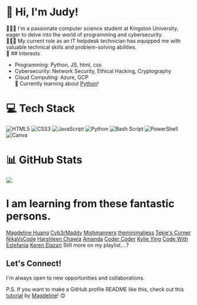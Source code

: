 # 👋 Hi, I'm Judy!
👩🏻‍💻 I'm a passionate computer science student at Kingston University, eager to delve into the world of programming and cybersecurity.<br>
👩🏻‍🎓 My current role as an IT helpdesk technician has equipped me with valuable technical skills and problem-solving abilities.<br/>
🎨 ## Interests
* Programming: Python, JS, html, css<br/>
* Cybersecurity: Network Security, Ethical Hacking, Cryptography<br/>
* Cloud Computing: Azure, GCP<br/>
💭 Currently learning about [Python](https://www.udemy.com/course/100-days-of-code/?utm_source=adwords&utm_medium=udemyads&utm_campaign=Search_DSA_Alpha_Prof_la.EN_cc.ROW-English&campaigntype=Search&portfolio=ROW-English&language=EN&product=Course&test=&audience=DSA&topic=Python&priority=Alpha&utm_content=deal4584&utm_term=_._ag_162511578924_._ad_696197165265_._kw__._de_c_._dm__._pl__._ti_aud-2268488108639%3Adsa-1705455366924_._li_9069438_._pd__._&matchtype=&gad_source=1&gclid=CjwKCAiAudG5BhAREiwAWMlSjIiOSqu7KJTODPztwbqkM8P40fQ6nuknOuM4KcuLb6cGGLFeH15jPRoC2d8QAvD_BwE&couponCode=2021PM25)!<br/>

# 💻 Tech Stack
![HTML5](https://img.shields.io/badge/html5-%23E34F26.svg?style=for-the-badge&logo=html5&logoColor=white)
![CSS3](https://img.shields.io/badge/css3-%231572B6.svg?style=for-the-badge&logo=css3&logoColor=white)
![JavaScript](https://img.shields.io/badge/javascript-%23323330.svg?style=for-the-badge&logo=javascript&logoColor=%23F7DF1E)
![Python](https://img.shields.io/badge/python-3670A0?style=for-the-badge&logo=python&logoColor=ffdd54)
![Bash Script](https://img.shields.io/badge/bash_script-%23121011.svg?style=flat&logo=gnu-bash&logoColor=white) 
![PowerShell](https://img.shields.io/badge/PowerShell-%235391FE.svg?style=flat&logo=powershell&logoColor=white) 
![Canva](https://img.shields.io/badge/Canva-%2300C4CC.svg?style=flat&logo=Canva&logoColor=white)

# 📊 GitHub Stats
<!-- GitHub stats from https://github.com/anuraghazra/github-readme-stats -->
![](https://github-readme-stats.vercel.app/api?username=judynicky&theme=radical&hide_border=false&include_all_commits=true&count_private=true)<br/>

# I am learning from these fantastic persons.
[Magdeline Huang](https://magdelinehuang.com/)
[Cyb3rMaddy](https://linktr.ee/Cyb3rMaddy)
[Mishmanners](https://mishmanners.info/)
[theminimaljess](https://theminimaljess.com/)
[Tekie's Corner](https://sophyia.me/)
[NikaVsCode](https://nikavscode.com/)
[Harshleen Chawla](https://linktr.ee/Harshleen_Chawla)
[Amanda](https://github.com/amandamartin-dev)
[Coder Coder](https://coder-coder.com/)
[Kylie Ying](https://www.kylieying.com/)
[Code With Estefania](https://codingwithestefania.hashnode.dev/)
[Keren Elazari](https://www.k3r3n3.com/)
Still more on my playlist....?


## Let's Connect!
I'm always open to new opportunities and collaborations.

P.S. If you want to make a GitHub profile README like this, check out this [tutorial](https://youtu.be/DWFs6aqknqw?si=oX-In0gOUUZiqINh) by [Magdeline](https://github.com/xsol05)! 😊
<!--
**judynicky/judynicky** is a ✨ _special_ ✨ repository because its `README.md` (this file) appears on your GitHub profile.

Here are some ideas to get you started:

- 🔭 I’m currently working on ...
- 🌱 I’m currently learning ...
- 👯 I’m looking to collaborate on ...
- 🤔 I’m looking for help with ...
- 💬 Ask me about ...
- 📫 How to reach me: ...
- 😄 Pronouns: ...
- ⚡ Fun fact: ...
-->
